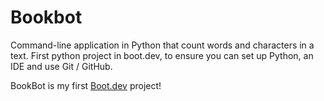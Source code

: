 # Bookbot
Command-line application in Python that count words and characters in a text. First python project in boot.dev, to ensure you can set up Python, an IDE and use Git / GitHub.

BookBot is my first [Boot.dev](https://www.boot.dev) project!
